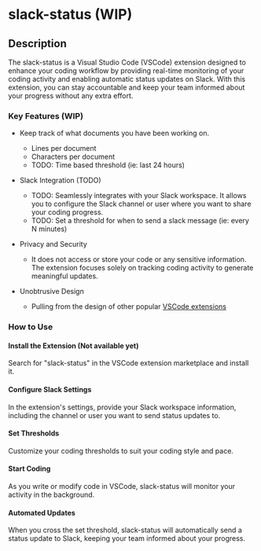 # slack-status (WIP)

## Description

The slack-status is a Visual Studio Code (VSCode) extension designed to enhance your coding workflow by providing real-time monitoring of your coding activity and enabling automatic status updates on Slack. With this extension, you can stay accountable and keep your team informed about your progress without any extra effort.

### Key Features (WIP)

* Keep track of what documents you have been working on.
  * Lines per document
  * Characters per document
  * TODO: Time based threshold (ie: last 24 hours)

* Slack Integration (TODO)
  * TODO: Seamlessly integrates with your Slack workspace. It allows you to configure the Slack channel or user where you want to share your coding progress.
  * TODO: Set a threshold for when to send a slack message (ie: every N minutes)

* Privacy and Security
  * It does not access or store your code or any sensitive information. The extension focuses solely on tracking coding activity to generate meaningful updates.

* Unobtrusive Design
  * Pulling from the design of other popular [VSCode extensions](https://github.com/iCrawl/discord-vscode)

### How to Use

#### Install the Extension (Not available yet)

Search for "slack-status" in the VSCode extension marketplace and install it.

#### Configure Slack Settings

In the extension's settings, provide your Slack workspace information, including the channel or user you want to send status updates to.

#### Set Thresholds

Customize your coding thresholds to suit your coding style and pace.

#### Start Coding

As you write or modify code in VSCode, slack-status will monitor your activity in the background.

#### Automated Updates

When you cross the set threshold, slack-status will automatically send a status update to Slack, keeping your team informed about your progress.
